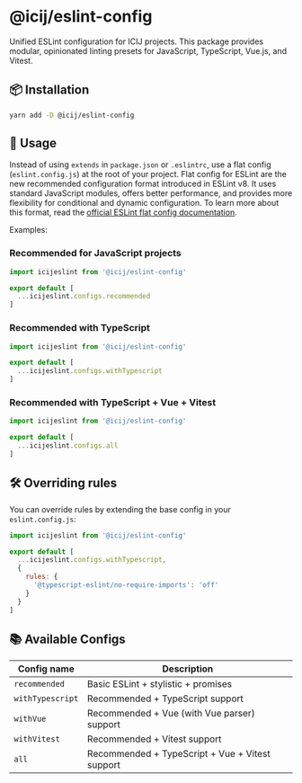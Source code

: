 # @icij/eslint-config

Unified ESLint configuration for ICIJ projects. This package provides modular, opinionated 
linting presets for JavaScript, TypeScript, Vue.js, and Vitest.

## 📦 Installation

```bash
yarn add -D @icij/eslint-config
```

## 🚀 Usage

Instead of using `extends` in `package.json` or `.eslintrc`, use a flat config (`eslint.config.js`) 
at the root of your project. Flat config for ESLint are the new recommended configuration format 
introduced in ESLint v8. It uses standard JavaScript modules, offers better performance, and provides 
more flexibility for conditional and dynamic configuration. To learn more about this format, read 
the [official ESLint flat config documentation](https://eslint.org/docs/latest/use/configure/configuration-files-new).

Examples:

### Recommended for JavaScript projects

```js
import icijeslint from '@icij/eslint-config'

export default [
  ...icijeslint.configs.recommended
]
```

### Recommended with TypeScript

```js
import icijeslint from '@icij/eslint-config'

export default [
  ...icijeslint.configs.withTypescript
]
```

### Recommended with TypeScript + Vue + Vitest

```js
import icijeslint from '@icij/eslint-config'

export default [
  ...icijeslint.configs.all
]
```

## 🛠 Overriding rules

You can override rules by extending the base config in your `eslint.config.js`:

```js
import icijeslint from '@icij/eslint-config'

export default [
  ...icijeslint.configs.withTypescript,
  {
    rules: {
      '@typescript-eslint/no-require-imports': 'off'
    }
  }
]
```

## 📚 Available Configs

| Config name      | Description                                     |
| ---------------- | ----------------------------------------------- |
| `recommended`    | Basic ESLint + stylistic + promises             |
| `withTypescript` | Recommended + TypeScript support                |
| `withVue`        | Recommended + Vue (with Vue parser) support     |
| `withVitest`     | Recommended + Vitest support                    |
| `all`            | Recommended + TypeScript + Vue + Vitest support |

